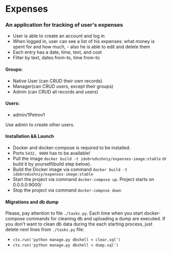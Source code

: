 # Expenses

### An application for tracking of user's expenses

* User is able to create an account and log in
* When logged in, user can see a list of his expenses: what money is spent for and how much, - also he is able to edit and delete them
* Each entry has a date, time, text, and cost
* Filter by text, dates from-to, time from-to


#### Groups:

* Native User (can CRUD their own records)
* Manager(can CRUD users, except their groups)
* Admin (can CRUD all records and users)

#### Users:

* admin/1Petrov1

Use admin to create other users. 

#### Installation && Launch
- Docker and docker-compose is required to be installed.
- Ports `5432, 9000` has to be available!
- Pull the image `docker build -t idobrodushniy/expenses-image:stable` or build it by yourself(build step below).
- Build the Docker image via command `docker build -t idobrodushniy/expenses-image:stable`
- Start the project via command `docker-compose up`. Project starts on 0.0.0.0:9000/
- Stop the project via command `docker-compose down`

#### Migrations and db dump
Please, pay attention to file `./tasks.py`. Each time when you start docker-compose commands for cleaning db and 
uploading a dump are executed. If you don't want to clean db data during the each starting process, just delete next lines
from `./tasks.py` file:
- `ctx.run('python manage.py dbshell < clear.sql')`
- `ctx.run('python manage.py dbshell < dump.sql')`
